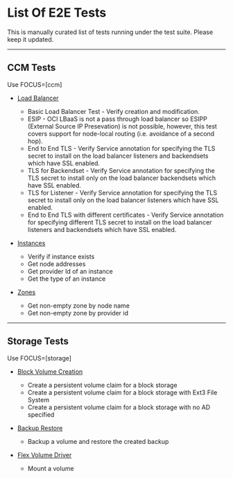 # List Of E2E Tests

This is manually curated list of tests running under the test suite. Please keep it updated.

---

## CCM Tests
Use FOCUS=\[ccm\]
* [Load Balancer](load_balancer.go)
    * Basic Load Balancer Test - Verify creation and modification.
    * ESIP - OCI LBaaS is not a pass through load balancer so ESIPP (External Source IP Presevation) is not possible, however, this test covers support for node-local routing (i.e. avoidance of a second hop).
    * End to End TLS - Verify Service annotation for specifying the TLS secret to install on the load balancer listeners and backendsets which have SSL enabled.
    * TLS for Backendset - Verify Service annotation for specifying the TLS secret to install only on the load balancer backendsets which have SSL enabled.
    * TLS for Listener - Verify Service annotation for specifying the TLS secret to install only on the load balancer listeners which have SSL enabled.
    * End to End TLS with different certificates - Verify Service annotation for specifying different TLS secret to install on the load balancer listeners and backendsets which have SSL enabled.

* [Instances](instances.go)
    * Verify if instance exists
    * Get node addresses
    * Get provider Id of an instance
    * Get the type of an instance

* [Zones](zones.go)
    * Get non-empty zone by node name
    * Get non-empty zone by provider id

---

## Storage Tests
Use FOCUS=\[storage\]
* [Block Volume Creation](block_volume_creation.go)
    * Create a persistent volume claim for a block storage
    * Create a persistent volume claim for a block storage with Ext3 File System
    * Create a persistent volume claim for a block storage with no AD specified
    
* [Backup Restore](backup_restore.go)
    * Backup a volume and restore the created backup

* [Flex Volume Driver](flexvolume_driver.go)
    * Mount a volume
